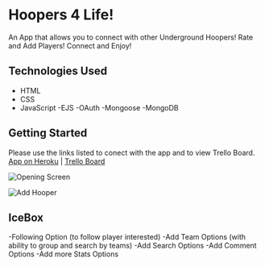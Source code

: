 # Hoopers 4 Life! 

An App that allows you to connect with other Underground Hoopers! Rate and Add Players! Connect and Enjoy!


## Technologies Used

- HTML
- CSS
- JavaScript
-EJS
-OAuth
-Mongoose
-MongoDB


## Getting Started

Please use the links listed to conect with the app and to view Trello Board.
[App on Heroku](https://hooper-4-life.herokuapp.com) | [Trello Board](https://trello.com/b/aadTGD0O/ball-is-life)

![Opening Screen]("https://i.imgur.com/SyD4xSb.png")

![Add Hooper]("https://i.imgur.com/3oTCynp.png")


## IceBox 
-Following Option (to follow player interested)
-Add Team Options (with ability to group and search by teams)
-Add Search Options
-Add Comment Options
-Add more Stats Options
